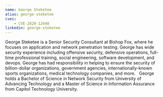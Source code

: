 ```yaml
---
name: George Steketee
alias: george-steketee
cves:
    - CVE-2020-12648
linkedin: george-steketee
---
```

George Steketee is a Senior Security Consultant at Bishop Fox, where he focuses on application and network penetration testing. George has wide security experience including offensive security, defensive operations, full-time professional training, social engineering, software development, and devops. George has had responsibility in helping to ensure the security of billion-dollar organizations, government agencies, internationally-known sports organizations, medical technology companies, and more.   George holds a Bachelor of Science in Network Security from University of Advancing Technology and a Master of Science in Information Assurance from Capitol Technology University.
